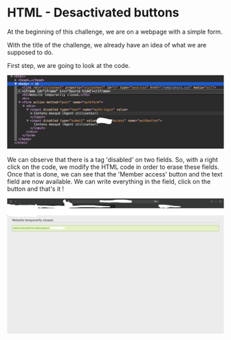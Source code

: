 # HTML - Desactivated buttons

At the beginning of this challenge, we are on a webpage with a simple form.

With the title of the challenge, we already have an idea of what we are supposed to do.

First step, we are going to look at the code.

![image info](../../Images/five.png)


We can observe that there is a tag 'disabled' on two fields. So, with a right click on the code, we modify the HTML code in order to erase these fields. Once that is done, we can see that the 'Member access' button  and the text field are now available. We can write everything in the field, click on the button and that's it !

![image info](../../Images/six.png)
